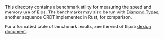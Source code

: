 This directory contains a benchmark utility for measuring the speed and memory
use of Eips. The benchmarks may also be run with [Diamond Types], another
sequence CRDT implemented in Rust, for comparison.

[Diamond Types]: https://github.com/josephg/diamond-types

For a formatted table of benchmark results, see the end of Eips’s
[design document](../doc/design.md#benchmark).
